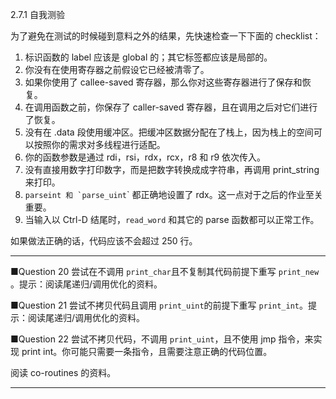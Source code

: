 2.7.1 自我测验

为了避免在测试的时候碰到意料之外的结果，先快速检查一下下面的 checklist：

1. 标识函数的 label 应该是 global 的；其它标签都应该是局部的。
2. 你没有在使用寄存器之前假设它已经被清零了。
3. 如果你使用了 callee-saved 寄存器，那么你对这些寄存器进行了保存和恢复。
4. 在调用函数之前，你保存了 caller-saved 寄存器，且在调用之后对它们进行了恢复。
5. 没有在 .data 段使用缓冲区。把缓冲区数据分配在了栈上，因为栈上的空间可以按照你的需求对多线程进行适配。
6. 你的函数参数是通过 rdi，rsi，rdx，rcx，r8 和 r9 依次传入。
7. 没有直接用数字打印数字，而是把数字转换成成字符串，再调用 print\_string 来打印。
8. ``parseint 和 `parse_uint``\` 都正确地设置了 rdx。这一点对于之后的作业至关重要。
9. 当输入以 Ctrl-D 结尾时，`read_word` 和其它的 parse 函数都可以正常工作。

如果做法正确的话，代码应该不会超过 250 行。

---

■Question 20 尝试在不调用 `print_char`且不复制其代码前提下重写 `print_new` 。提示：阅读尾递归/调用优化的资料。

■Question 21 尝试不拷贝代码且调用 `print_uint`的前提下重写 `print_int`。提示：阅读尾递归/调用优化的资料。

■Question 22 尝试不拷贝代码，不调用 `print_uint`，且不使用 jmp 指令，来实现  print int。你可能只需要一条指令，且需要注意正确的代码位置。

阅读 co-routines 的资料。

---



